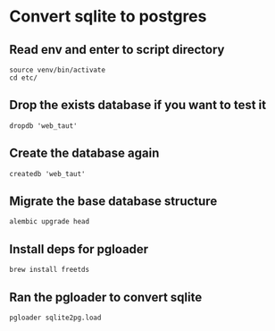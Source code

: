 # Convert sqlite to postgres

## Read env and enter to script directory

    source venv/bin/activate
    cd etc/

## Drop the exists database if you want to test it

    dropdb 'web_taut'

## Create the database again

    createdb 'web_taut'

## Migrate the base database structure

    alembic upgrade head

## Install deps for pgloader

    brew install freetds

## Ran the pgloader to convert sqlite

    pgloader sqlite2pg.load
